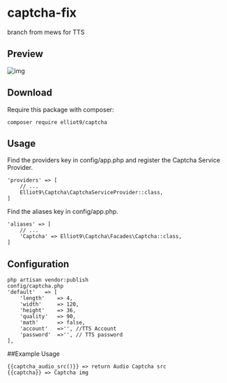 # captcha-fix
branch from mews for TTS 


Preview
-------
![img](https://i.imgur.com/PZe5UGm.png)

Download
-------
Require this package with composer:

    composer require elliot9/captcha


Usage
-------
Find the providers key in config/app.php and register the Captcha Service Provider.

    'providers' => [
        // ...
        Elliot9\Captcha\CaptchaServiceProvider::class,
    ]
    
Find the aliases key in config/app.php.
 
    'aliases' => [
        // ...
        'Captcha' => Elliot9\Captcha\Facades\Captcha::class,
    ]
    
    
## Configuration
    php artisan vendor:publish
    config/captcha.php
    'default'   => [
        'length'    => 4,
        'width'     => 120,
        'height'    => 36,
        'quality'   => 90,
        'math'      => false,
        'account'   =>'', //TTS Account
        'password'  =>'', // TTS password
    ],
    
    
##Example Usage
    
    {{captcha_audio_src()}} => return Audio Captcha src
    {{captcha}} => Captcha img
